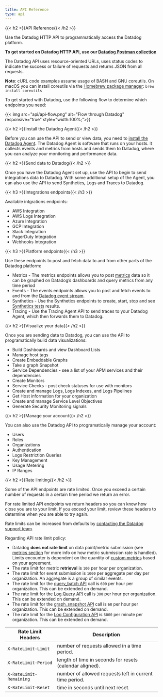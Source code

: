 ```yaml
---
title: API Reference
type: api
---
```


{{< h2 >}}API Reference{{< /h2 >}}

Use the Datadog HTTP API to programmatically access the Datadog platform.

**To get started on Datadog HTTP API, use our [Datadog Postman collection][1]**

The Datadog API uses resource-oriented URLs, uses status codes to indicate the success or failure of requests and returns JSON from all requests.

**Note**: cURL code examples assume usage of BASH and GNU coreutils. On macOS you can install coreutils via the [Homebrew package manager][2]: `brew install coreutils`

To get started with Datadog, use the following flow to determine which endpoints you need:

{{< img src="api/api-flow.png" alt="Flow through Datadog" responsive="true" style="width:100%;">}}

{{< h2 >}}Install the Datadog Agent{{< /h2 >}}

Before you can use the API to send or view data, you need to [install the Datadog Agent][3]. The Datadog Agent is software that runs on your hosts. It collects events and metrics from hosts and sends them to Datadog, where you can analyze your monitoring and performance data. 

{{< h2 >}}Send data to Datadog{{< /h2 >}}

Once you have the Datadog Agent set up, use the API to begin to send integrations data to Datadog. With some additional setup of the Agent, you can also use the API to send Synthetics, Logs and Traces to Datadog.

{{< h3 >}}Integrations endpoints{{< /h3 >}}

Available intgrations endpoints:

- AWS Integration
- AWS Logs Integration
- Azure Integration
- GCP Integration
- Slack Integration
- PagerDuty Integration
- Webhooks Integration

{{< h3 >}}Platform endpoints{{< /h3 >}}

Use these endpoints to post and fetch data to and from other parts of the Datadog platform: 

- Metrics - The metrics endpoints allows you to post [metrics][4] data so it can be graphed on Datadog’s dashboards and query metrics from any time period
- Events - The events endpoints allows you to post and fetch events to and from the [Datadog event stream][5].
- Synthetics - Use the Synthetics endpoints to create, start, stop and see [Synthetics tests][6] results.
- Tracing - Use the Tracing Agent API to send traces to your Datadog Agent, which then forwards them to Datadog.

{{< h2 >}}Visualize your data{{< /h2 >}}

Once you are sending data to Datadog, you can use the API to programatically build data visualizations:

- Build Dashboards and view Dashboard Lists
- Manage host tags
- Create Embeddable Graphs
- Take a graph Snapshot
- Service Dependencies - see a list of your APM services and their dependencies
- Create Monitors
- Service Checks - post check statuses for use with monitors
- Create and manage Logs, Logs Indexes, and Logs Pipelines
- Get Host information for your organization
- Create and manage Service Level Objectives
- Generate Security Monitoring signals

{{< h2 >}}Manage your account{{< /h2 >}}

You can also use the Datadog API to programatically manage your account:

- Users
- Roles
- Organizations
- Authentication
- Logs Restriction Queries
- Key Management
- Usage Metering
- IP Ranges

{{< h2 >}}Rate limiting{{< /h2 >}}

Some of the API endpoints are rate limited. Once you exceed a certain number of requests in a certain time period we return an error.

For rate limited API endpoints we return headers so you can know how close you are to your limit. If you exceed your limit, review these headers to determine when you are able to try again.

Rate limits can be increased from defaults by [contacting the Datadog support team][7].

Regarding API rate limit policy:

- Datadog **does not rate limit** on data point/metric submission (see [metrics section][8] for more info on how metric submission rate is handled). Limits encounter is dependent on the quantity of [custom metrics][9] based on your agreement.
- The rate limit for metric **retrieval** is `100` per hour per organization.
- The rate limit for event submission is `1000` per aggregate per day per organization. An aggregate is a group of similar events.
- The rate limit for the [query_batch API][10] call is `600` per hour per organization. This can be extended on demand.
- The rate limit for the [Log Query API][11] call is `300` per hour per organization. This can be extended on demand.
- The rate limit for the [graph_snapshot API][12] call is `60` per hour per organization. This can be extended on demand.
- The rate limit for the [Log Configuration API][13] is `6000` per minute per organization. This can be extended on demand.

| Rate Limit Headers      | Description                                              |
| ----------------------- | -------------------------------------------------------- |
| `X-RateLimit-Limit`     | number of requests allowed in a time period.             |
| `X-RateLimit-Period`    | length of time in seconds for resets (calendar aligned). |
| `X-RateLimit-Remaining` | number of allowed requests left in current time period.  |
| `X-RateLimit-Reset`     | time in seconds until next reset.                        |

[1]: /getting_started/api
[2]: https://brew.sh
[3]: /getting_started/agent/
[4]: /metrics/introduction/
[5]: /events/
[6]: /synthetics/
[7]: /help/
[8]: /api/v1/metrics/
[9]: /developers/metrics/custom_metrics/
[10]: /api/v1/metrics/#query-timeseries-points
[11]: /api/v1/logs/#get-a-list-of-logs
[12]: /api/v1/snapshots/
[13]: /api/v1/logs-indexes/
